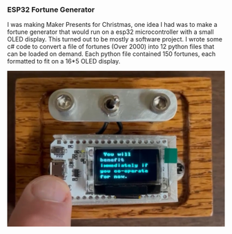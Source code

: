 ### ESP32 Fortune Generator

I was making Maker Presents for Christmas, one idea I had was to make a fortune generator that would run on a esp32 microcontroller with a small OLED display. This turned out to be mostly a software project. I wrote some c# code to convert a file of fortunes (Over 2000) into 12 python files that can be loaded on demand. Each python file contained 150 fortunes, each formatted to fit on a 16\*5 OLED display.

![ESP32 Fortune](https://github.com/somervda/espFortune/blob/master/resources/demo.png)

